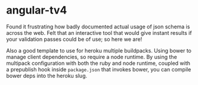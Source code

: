 # angular-tv4

Found it frustrating how badly documented actual usage of json schema is across the web. Felt that an interactive
tool that would give instant results if your validation passes could be of use; so here we are!

Also a good template to use for heroku multiple buildpacks. Using bower to manage client dependencies, so require
a node runtime. By using the multipack configuration with both the ruby and node runtime, coupled with a prepublish
hook inside `package.json` that invokes bower, you can compile bower deps into the heroku slug.
